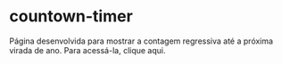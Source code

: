 # countown-timer
<p>Página desenvolvida para mostrar a contagem regressiva até a próxima virada de ano. Para acessá-la, <a ref="https://devsamab.github.io/countown-timer/" target="_blank" rel="external">clique aqui</a>.</p>
 
